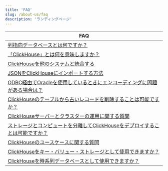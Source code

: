 ```yaml
---
title: 'FAQ'
slug: /about-us/faq
description: 'ランディングページ'
---
```


| FAQ                                                                                                                           |
|-------------------------------------------------------------------------------------------------------------------------------|
| [列指向データベースとは何ですか？](/faq/general/columnar-database)                                                                |
| [「ClickHouse」とは何を意味しますか？](/faq/general/dbms-naming)                                                                      |
| [ClickHouseを他のシステムと統合する](/faq/integration)                                                                 |
| [JSONをClickHouseにインポートする方法](/faq/integration/json-import)                                                           |
| [ODBC経由でOracleを使用しているときにエンコーディングに問題がある場合は？](/faq/integration/oracle-odbc)                           |
| [ClickHouseのテーブルから古いレコードを削除することは可能ですか？](/faq/operations/delete-old-data)                              |
| [ClickHouseサーバーとクラスターの運用に関する質問](/faq/operations)                                                   |
| [ストレージとコンピュートを分離してClickHouseをデプロイすることは可能ですか？](/faq/operations/deploy-separate-storage-and-compute) |
| [ClickHouseのユースケースに関する質問](/faq/use-cases)                                                                        |
| [ClickHouseをキー・バリュー・ストレージとして使用できますか？](/faq/use-cases/key-value)                                                      |
| [ClickHouseを時系列データベースとして使用できますか？](/faq/use-cases/time-series)                                                 |
